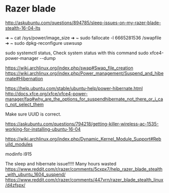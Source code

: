 # Razer blade

http://askubuntu.com/questions/894785/sleep-issues-on-my-razer-blade-stealth-16-04-lts

➜  ~ cat /sys/power/image_size 
➜  ~ sudo fallocate -l 6665281536 /swapfile
➜  ~ sudo dpkg-reconfigure uswsusp    

sudo systemctl status, Check system status with this command
sudo xfce4-power-manager --dump    

https://wiki.archlinux.org/index.php/swap#Swap_file_creation
https://wiki.archlinux.org/index.php/Power_management/Suspend_and_hibernate#Hibernation

https://help.ubuntu.com/stable/ubuntu-help/power-hibernate.html
http://docs.xfce.org/xfce/xfce4-power-manager/faq#why_are_the_options_for_suspendhibernate_not_there_or_i_can_not_select_them

Make sure UUID is correct.

https://askubuntu.com/questions/794218/getting-killer-wireless-ac-1535-working-for-installing-ubuntu-16-04

https://wiki.archlinux.org/index.php/Dynamic_Kernel_Module_Support#Rebuild_modules

modinfo i915

The sleep and hibernate issue!!!!! Many hours wasted
https://www.reddit.com/r/razer/comments/5cxpx7/help_razer_blade_stealth_with_ubuntu_1604_suspend/
https://www.reddit.com/r/razer/comments/447vrn/razer_blade_stealth_linux/d4zfspx/